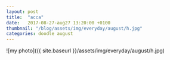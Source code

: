 ```yaml
---
layout: post
title:  "acca"
date:   2017-08-27-aug27 13:20:00 +0100
thumbnail: "/blog/assets/img/everyday/august/h.jpg"
categories: doodle august
---
```


![my photo]({{ site.baseurl }}/assets/img/everyday/august/h.jpg)